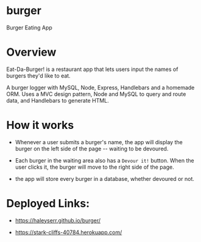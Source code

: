 # burger
Burger Eating App


# Overview

Eat-Da-Burger! is a restaurant app that lets users input the names of burgers they'd like to eat.

A burger logger with MySQL, Node, Express, Handlebars and a homemade ORM. Uses a MVC design pattern, Node and MySQL to query and route data, and Handlebars to generate HTML.



# How it works

* Whenever a user submits a burger's name, the app will display the burger on the left side of the page -- waiting to be devoured.

* Each burger in the waiting area also has a `Devour it!` button. When the user clicks it, the burger will move to the right side of the page.

* the app will store every burger in a database, whether devoured or not.


# Deployed Links:

* https://haleyserr.github.io/burger/

* https://stark-cliffs-40784.herokuapp.com/
